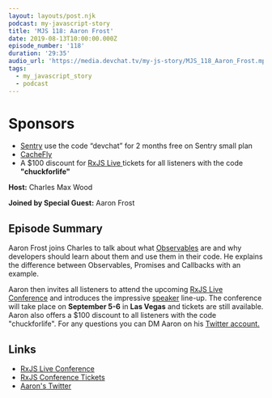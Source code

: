 ```yaml
---
layout: layouts/post.njk
podcast: my-javascript-story
title: 'MJS 118: Aaron Frost'
date: 2019-08-13T10:00:00.000Z
episode_number: '118'
duration: '29:35'
audio_url: 'https://media.devchat.tv/my-js-story/MJS_118_Aaron_Frost.mp3'
tags:
  - my_javascript_story
  - podcast
---
```

# Sponsors

* [Sentry](https://sentry.io/) use the code “devchat” for 2 months free on Sentry small plan
* [CacheFly](https://www.cachefly.com/)
* A $100 discount for [RxJS Live ](https://www.rxjs.live/) tickets for all listeners with the code **"chuckforlife"** 

**Host:** Charles Max Wood

**Joined by Special Guest:** Aaron Frost

## Episode Summary

Aaron Frost joins Charles to talk about what [Observables](https://rxjs-dev.firebaseapp.com/guide/observable) are and why developers should learn about them and use them in their code. He explains the difference between Observables, Promises  and Callbacks with an example. 

Aaron then invites all listeners to attend the upcoming [RxJS Live Conference](https://www.rxjs.live/) and introduces the impressive  [speaker](https://www.rxjs.live/) line-up. The conference will take place on **September 5-6** in **Las Vegas** and tickets are still available. Aaron also offers a $100 discount to all listeners with the code "chuckforlife". For any questions you can DM Aaron on his [Twitter account.](https://twitter.com/aaronfrosted?lang=en)

## Links

* [RxJS Live Conference](https://www.rxjs.live/)
* [RxJS Conference Tickets](https://ti.to/rxjslive/2019)
* [Aaron's Twitter](https://twitter.com/aaronfrosted?lang=en)
